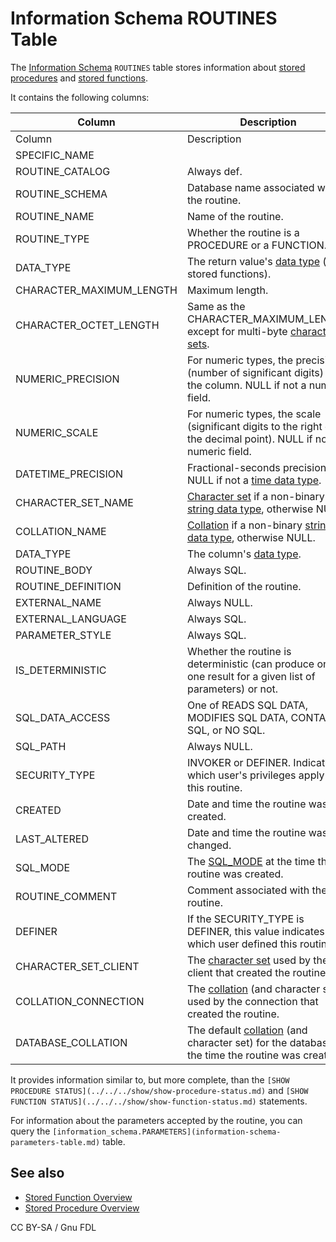 # Information Schema ROUTINES Table

The [Information Schema](../) `ROUTINES` table stores information about [stored procedures](../../../../../../../server-usage/stored-routines/stored-procedures/) and [stored functions](../../../../../../../server-usage/stored-routines/stored-functions/).

It contains the following columns:

| Column                     | Description                                                                                                                                                                          |
| -------------------------- | ------------------------------------------------------------------------------------------------------------------------------------------------------------------------------------ |
| Column                     | Description                                                                                                                                                                          |
| SPECIFIC\_NAME             |                                                                                                                                                                                      |
| ROUTINE\_CATALOG           | Always def.                                                                                                                                                                          |
| ROUTINE\_SCHEMA            | Database name associated with the routine.                                                                                                                                           |
| ROUTINE\_NAME              | Name of the routine.                                                                                                                                                                 |
| ROUTINE\_TYPE              | Whether the routine is a PROCEDURE or a FUNCTION.                                                                                                                                    |
| DATA\_TYPE                 | The return value's [data type](../../../../../../data-types/) (for stored functions).                                                                                                |
| CHARACTER\_MAXIMUM\_LENGTH | Maximum length.                                                                                                                                                                      |
| CHARACTER\_OCTET\_LENGTH   | Same as the CHARACTER\_MAXIMUM\_LENGTH except for multi-byte [character sets](../../../../../../data-types/string-data-types/character-sets/).                                       |
| NUMERIC\_PRECISION         | For numeric types, the precision (number of significant digits) for the column. NULL if not a numeric field.                                                                         |
| NUMERIC\_SCALE             | For numeric types, the scale (significant digits to the right of the decimal point). NULL if not a numeric field.                                                                    |
| DATETIME\_PRECISION        | Fractional-seconds precision, or NULL if not a [time data type](../../../../../../data-types/date-and-time-data-types/).                                                             |
| CHARACTER\_SET\_NAME       | [Character set](../../../../../../data-types/string-data-types/character-sets/) if a non-binary [string data type](../../../../../../data-types/string-data-types/), otherwise NULL. |
| COLLATION\_NAME            | [Collation](../../../../../../data-types/string-data-types/character-sets/) if a non-binary [string data type](../../../../../../data-types/string-data-types/), otherwise NULL.     |
| DATA\_TYPE                 | The column's [data type](../../../../../../data-types/).                                                                                                                             |
| ROUTINE\_BODY              | Always SQL.                                                                                                                                                                          |
| ROUTINE\_DEFINITION        | Definition of the routine.                                                                                                                                                           |
| EXTERNAL\_NAME             | Always NULL.                                                                                                                                                                         |
| EXTERNAL\_LANGUAGE         | Always SQL.                                                                                                                                                                          |
| PARAMETER\_STYLE           | Always SQL.                                                                                                                                                                          |
| IS\_DETERMINISTIC          | Whether the routine is deterministic (can produce only one result for a given list of parameters) or not.                                                                            |
| SQL\_DATA\_ACCESS          | One of READS SQL DATA, MODIFIES SQL DATA, CONTAINS SQL, or NO SQL.                                                                                                                   |
| SQL\_PATH                  | Always NULL.                                                                                                                                                                         |
| SECURITY\_TYPE             | INVOKER or DEFINER. Indicates which user's privileges apply to this routine.                                                                                                         |
| CREATED                    | Date and time the routine was created.                                                                                                                                               |
| LAST\_ALTERED              | Date and time the routine was last changed.                                                                                                                                          |
| SQL\_MODE                  | The [SQL\_MODE](../../../../../../../server-management/variables-and-modes/sql-mode.md) at the time the routine was created.                                                         |
| ROUTINE\_COMMENT           | Comment associated with the routine.                                                                                                                                                 |
| DEFINER                    | If the SECURITY\_TYPE is DEFINER, this value indicates which user defined this routine.                                                                                              |
| CHARACTER\_SET\_CLIENT     | The [character set](../../../../../../data-types/string-data-types/character-sets/) used by the client that created the routine.                                                     |
| COLLATION\_CONNECTION      | The [collation](../../../../../../data-types/string-data-types/character-sets/) (and character set) used by the connection that created the routine.                                 |
| DATABASE\_COLLATION        | The default [collation](../../../../../../data-types/string-data-types/character-sets/) (and character set) for the database, at the time the routine was created.                   |

It provides information similar to, but more complete, than the `[SHOW PROCEDURE STATUS](../../../show/show-procedure-status.md)` and `[SHOW FUNCTION STATUS](../../../show/show-function-status.md)` statements.

For information about the parameters accepted by the routine, you can query the `[information_schema.PARAMETERS](information-schema-parameters-table.md)` table.

## See also

* [Stored Function Overview](../../../../../../../server-usage/stored-routines/stored-functions/stored-function-overview.md)
* [Stored Procedure Overview](../../../../../../../server-usage/stored-routines/stored-procedures/stored-procedure-overview.md)

CC BY-SA / Gnu FDL
